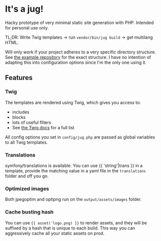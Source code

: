 # It's a jug!
Hacky prototype of very minimal static site generation with PHP. Intended for personal use only.

TL;DR:
Write Twig templates -> run `vendor/bin/jug build` -> get multilang HTML.

Will only work if your project adheres to a very specific directory structure. See [the example repository](https://github.com/dreadnip/jug-template) for the exact structure. I have no intention of adapting this into configuration options since I'm the only one using it.

## Features
### Twig
The templates are rendered using Twig, which gives you access to: 
  * includes
  * blocks
  * lots of useful filters
  * See [the Twig docs](https://twig.symfony.com/doc/3.x/) for a full list

All config options you set in `config/jug.php` are passed as global variables to all Twig templates.  

### Translations
symfony/translations is available. You can use {{ 'string'|trans }} in a template, provide the matching value in a yaml file in the `translations` folder and off you go.

### Optimized images
Both jpegoptim and optipng run on the `output/assets/images` folder.

### Cache busting hash
You can use `{{ asset('logo.png) }}` to render assets, and they will be suffixed by a hash that is unique to each build. This way you can aggressively cache all your static assets on prod. 